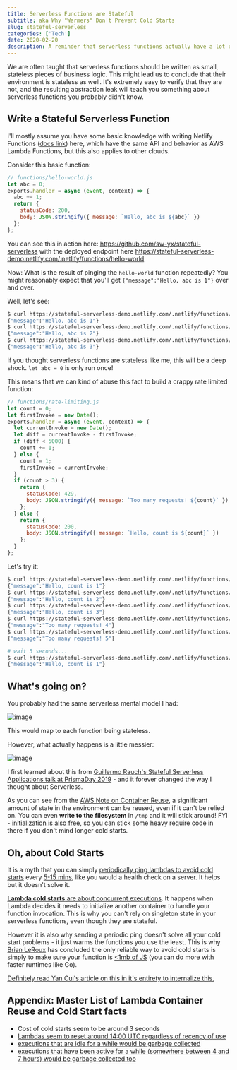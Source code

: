 ```yaml
---
title: Serverless Functions are Stateful
subtitle: aka Why "Warmers" Don't Prevent Cold Starts
slug: stateful-serverless
categories: ['Tech']
date: 2020-02-20
description: A reminder that serverless functions actually have a lot of state, and how the "function" analogy breaks down when you look through the abstraction
---
```


We are often taught that serverless functions should be written as small, stateless pieces of business logic. This might lead us to conclude that their environment is stateless as well. It's extremely easy to verify that they are not, and the resulting abstraction leak will teach you something about serverless functions you probably didn't know.

## Write a Stateful Serverless Function

I'll mostly assume you have some basic knowledge with writing Netlify Functions ([docs link](https://docs.netlify.com/functions/build-with-javascript/#format)) here, which have the same API and behavior as AWS Lambda Functions, but this also applies to other clouds.

Consider this basic function:

```js
// functions/hello-world.js
let abc = 0;
exports.handler = async (event, context) => {
  abc += 1;
  return {
    statusCode: 200,
    body: JSON.stringify({ message: `Hello, abc is ${abc}` })
  };
};
```

You can see this in action here: https://github.com/sw-yx/stateful-serverless with the deployed endpoint here https://stateful-serverless-demo.netlify.com/.netlify/functions/hello-world

Now: What is the result of pinging the `hello-world` function repeatedly? You might reasonably expect that you'll get `{"message":"Hello, abc is 1"}` over and over.

Well, let's see:

```bash
$ curl https://stateful-serverless-demo.netlify.com/.netlify/functions/hello-world
{"message":"Hello, abc is 1"}
$ curl https://stateful-serverless-demo.netlify.com/.netlify/functions/hello-world
{"message":"Hello, abc is 2"}
$ curl https://stateful-serverless-demo.netlify.com/.netlify/functions/hello-world
{"message":"Hello, abc is 3"}
```

If you thought serverless functions are stateless like me, this will be a deep shock. `let abc = 0` is only run once!

This means that we can kind of abuse this fact to build a crappy rate limited function:

```js
// functions/rate-limiting.js
let count = 0;
let firstInvoke = new Date();
exports.handler = async (event, context) => {
  let currentInvoke = new Date();
  let diff = currentInvoke - firstInvoke;
  if (diff < 5000) {
    count += 1;
  } else {
    count = 1;
    firstInvoke = currentInvoke;
  }
  if (count > 3) {
    return {
      statusCode: 429,
      body: JSON.stringify({ message: `Too many requests! ${count}` })
    };
  } else {
    return {
      statusCode: 200,
      body: JSON.stringify({ message: `Hello, count is ${count}` })
    };
  }
};

```

Let's try it:

```bash
$ curl https://stateful-serverless-demo.netlify.com/.netlify/functions/rate-limiting
{"message":"Hello, count is 1"}
$ curl https://stateful-serverless-demo.netlify.com/.netlify/functions/rate-limiting
{"message":"Hello, count is 2"}
$ curl https://stateful-serverless-demo.netlify.com/.netlify/functions/rate-limiting
{"message":"Hello, count is 3"}
$ curl https://stateful-serverless-demo.netlify.com/.netlify/functions/rate-limiting
{"message":"Too many requests! 4"}
$ curl https://stateful-serverless-demo.netlify.com/.netlify/functions/rate-limiting
{"message":"Too many requests! 5"}

# wait 5 seconds...
$ curl https://stateful-serverless-demo.netlify.com/.netlify/functions/rate-limiting
{"message":"Hello, count is 1"}
```

## What's going on?

You probably had the same serverless mental model I had:

![image](https://user-images.githubusercontent.com/6764957/75006590-3ad68980-5440-11ea-85b3-9e64fe3a099c.png)

This would map to each function being stateless.

However, what actually happens is a little messier:

![image](https://user-images.githubusercontent.com/6764957/75006585-3611d580-5440-11ea-9f18-84ff77509461.png)

I first learned about this from [Guillermo Rauch's Stateful Serverless Applications talk at PrismaDay 2019](https://www.youtube.com/watch?v=lUyln5m6AhY&app=desktop) - and it forever changed the way I thought about Serverless.

As you can see from the [AWS Note on Container Reuse](https://aws.amazon.com/blogs/compute/container-reuse-in-lambda/), a significant amount of state in the environment can be reused, even if it can't be relied on. You can even **write to the filesystem** in `/tmp` and it will stick around! FYI - [initialization is also free](https://twitter.com/alexbdebrie/status/1192120017137127425), so you can stick some heavy require code in there if you don't mind longer cold starts.

## Oh, about Cold Starts

It is a myth that you can simply [periodically ping lambdas to avoid cold starts](https://serverless.com/blog/keep-your-lambdas-warm/) every [5-15 mins](http://stackoverflow.com/questions/42877521/is-it-possible-to-keep-an-aws-lambda-function-warm?noredirect=1#comment72860693_42877521), like you would a health check on a server. It helps but it doesn't solve it.

[**Lambda cold starts** are about concurrent executions](https://hackernoon.com/im-afraid-you-re-thinking-about-aws-lambda-cold-starts-all-wrong-7d907f278a4f). It happens when Lambda decides it needs to initialize another container to handle your function invocation. This is why you can't rely on singleton state in your serverless functions, even though they are stateful. 

However it is also why sending a periodic ping doesn't solve all your cold start problems - it just warms the functions you use the least. This is why [Brian LeRoux](https://twitter.com/brianleroux) has concluded the only reliable way to avoid cold starts is simply to make sure your function is [<1mb of JS](https://twitter.com/brianleroux) (you can do more with faster runtimes like Go).

[Definitely read Yan Cui's article on this in it's entirety to internalize this.](https://hackernoon.com/im-afraid-you-re-thinking-about-aws-lambda-cold-starts-all-wrong-7d907f278a4f)

## Appendix: Master List of Lambda Container Reuse and Cold Start facts

- Cost of cold starts seem to be around 3 seconds
- [Lambdas seem to reset around 14:00 UTC regardless of recency of use](https://read.acloud.guru/how-to-keep-your-lambda-functions-warm-9d7e1aa6e2f0)
- [executions that are idle for a while would be garbage collected](https://read.acloud.guru/how-long-does-aws-lambda-keep-your-idle-functions-around-before-a-cold-start-bf715d3b810)
- [executions that have been active for a while (somewhere between 4 and 7 hours) would be garbage collected too](https://hackernoon.com/im-afraid-you-re-thinking-about-aws-lambda-cold-starts-all-wrong-7d907f278a4f)